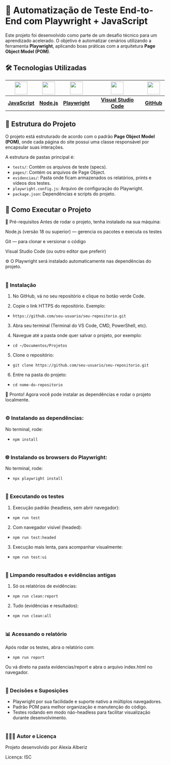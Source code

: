 # 🚀 Automatização de Teste End-to-End com Playwright + JavaScript

Este projeto foi desenvolvido como parte de um desafio técnico para um aprendizado acelerado. O objetivo é automatizar cenários utilizando a ferramenta **Playwright**, aplicando boas práticas com a arquitetura **Page Object Model (POM)**.


## 🛠️ Tecnologias Utilizadas

| [<img src="https://cdn.jsdelivr.net/gh/devicons/devicon/icons/javascript/javascript-original.svg" width="40"/>](https://developer.mozilla.org/pt-BR/docs/Web/JavaScript) | [<img src="https://cdn.jsdelivr.net/gh/devicons/devicon/icons/nodejs/nodejs-original.svg" width="40"/>](https://nodejs.org/) | [<img src="https://playwright.dev/img/playwright-logo.svg" width="40"/>](https://playwright.dev/) | [<img src="https://upload.wikimedia.org/wikipedia/commons/9/9a/Visual_Studio_Code_1.35_icon.svg" width="40"/>](https://code.visualstudio.com/) | [<img src="https://cdn.jsdelivr.net/gh/devicons/devicon/icons/github/github-original.svg" width="40"/>](https://github.com/) |
| :----------------------------------------------------------------------------------------------------------------------------------------------------------------------: | :--------------------------------------------------------------------------------------------------------------------------: | :-----------------------------------------------------------------------------------------------: | :--------------------------------------------------------------------------------------------------------------------------------------------: | :--------------------------------------------------------------------------------------------------------------------------: |
|                                                 [**JavaScript**](https://developer.mozilla.org/pt-BR/docs/Web/JavaScript)                                                |                                              [**Node.js**](https://nodejs.org/)                                              |                             [**Playwright**](https://playwright.dev/)                             |                                            [**Visual Studio Code**](https://code.visualstudio.com/)                                            |                                               [**GitHub**](https://github.com/)                                              |

## 📑 Estrutura do Projeto

O projeto está estruturado de acordo com o padrão **Page Object Model (POM)**, onde cada página do site possui uma classe responsável por encapsular suas interações.

A estrutura de pastas principal é:
- `tests/`: Contém os arquivos de teste (specs).
- `pages/`: Contém os arquivos de Page Object.
- `evidencias/`: Pasta onde ficam armazenados os relatórios, prints e vídeos dos testes.
- `playwright.config.js`: Arquivo de configuração do Playwright.
- `package.json`: Dependências e scripts do projeto.


## 🚀 Como Executar o Projeto

🔧 Pré-requisitos
Antes de rodar o projeto, tenha instalado na sua máquina:

Node.js (versão 18 ou superior) — gerencia os pacotes e executa os testes

Git — para clonar e versionar o código

Visual Studio Code (ou outro editor que preferir)

⚙️ O Playwright será instalado automaticamente nas dependências do projeto.

#

### 📝 Instalação

1. No GitHub, vá no seu repositório e clique no botão verde Code.

3. Copie o link HTTPS do repositório. Exemplo:

- `https://github.com/seu-usuario/seu-repositorio.git`

3. Abra seu terminal (Terminal do VS Code, CMD, PowerShell, etc).

5. Navegue até a pasta onde quer salvar o projeto, por exemplo:

- `cd ~/Documentos/Projetos`

5. Clone o repositório:

- `git clone https://github.com/seu-usuario/seu-repositorio.git`

6. Entre na pasta do projeto:

- `cd nome-do-repositorio`
  
🔸 Pronto! Agora você pode instalar as dependências e rodar o projeto localmente.

#

### ⚙️ Instalando as dependências:

No terminal, rode:

- `npm install`

#

### 🌐 Instalando os browsers do Playwright:

No terminal, rode:

- `npx playwright install`

#

### 🧪 Executando os testes

1. Execução padrão (headless, sem abrir navegador):

- `npm run test`

2. Com navegador visível (headed):

- `npm run test:headed`

3. Execução mais lenta, para acompanhar visualmente:

- `npm run test:ui`

#

### 🧹 Limpando resultados e evidências antigas

1. Só os relatórios de evidências:

- `npm run clean:report`

2. Tudo (evidências e resultados):

- `npm run clean:all`

#

### 📊 Acessando o relatório

Após rodar os testes, abra o relatório com:

- `npm run report`

Ou vá direto na pasta evidencias/report e abra o arquivo index.html no navegador.

#

### 🧠 Decisões e Suposições

- Playwright por sua facilidade e suporte nativo a múltiplos navegadores.
- Padrão POM para melhor organização e manutenção do código.
- Testes rodando em modo não-headless para facilitar visualização durante desenvolvimento.

#

### 👩🏽‍💻 Autor e Licença

Projeto desenvolvido por Alexia Alberiz

Licença: ISC














